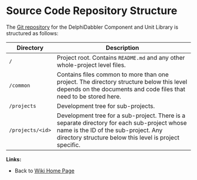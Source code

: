 # Source Code Repository Structure 

The [Git repository](https://github.com/delphidabbler/ddablib) for the DelphiDabbler Component and Unit Library is structured as follows:

| Directory | Description |
|-----------|-------------|
| `/` | Project root. Contains `README.md` and any other whole-project level files. |
| `/common` | Contains files common to more than one project. The directory structure below this level depends on the documents and code files that need to be stored here. |
| `/projects` | Development tree for sub-projects. |
| `/projects/<id>` | Development tree for a sub-project. There is a separate directory for each sub-project whose name is the ID of the sub-project. Any directory structure below this level is project specific. |

**Links:**

  * Back to [Wiki Home Page](Welcome.md)
